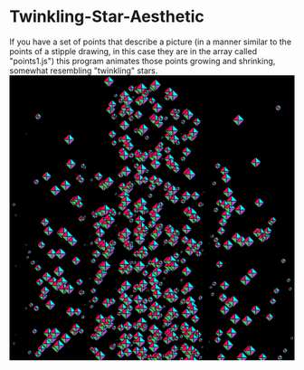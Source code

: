 # Twinkling-Star-Aesthetic
If you have a set of points that describe a picture (in a manner similar to the points of a stipple drawing, in this case they are in the array called "points1.js") this program animates those points growing and shrinking, somewhat resembling "twinkling" stars.
![main](/Screenshots/frame4.png)
